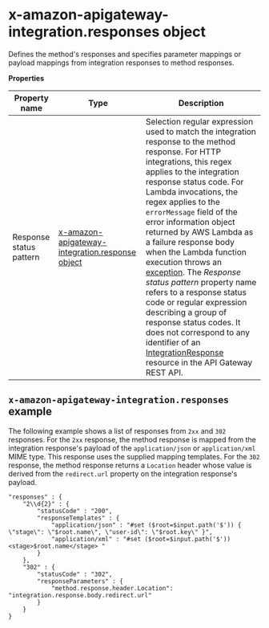 # x\-amazon\-apigateway\-integration\.responses object<a name="api-gateway-swagger-extensions-integration-responses"></a>

 Defines the method's responses and specifies parameter mappings or payload mappings from integration responses to method responses\. 


**Properties**  

| Property name | Type | Description | 
| --- | --- | --- | 
| Response status pattern | [x\-amazon\-apigateway\-integration\.response object](api-gateway-swagger-extensions-integration-response.md) |   Selection regular expression used to match the integration response to the method response\. For HTTP integrations, this regex applies to the integration response status code\. For Lambda invocations, the regex applies to the `errorMessage` field of the error information object returned by AWS Lambda as a failure response body when the Lambda function execution throws an [exception](url-lam-dev;nodejs-prog-mode-exceptions.html)\.  The *Response status pattern* property name refers to a response status code or regular expression describing a group of response status codes\. It does not correspond to any identifier of an [IntegrationResponse](https://docs.aws.amazon.com/apigateway/api-reference/resource/integration-response/) resource in the API Gateway REST API\.  | 

## `x-amazon-apigateway-integration.responses` example<a name="api-gateway-swagger-extensions-responses-example"></a>

The following example shows a list of responses from `2xx` and `302` responses\. For the `2xx` response, the method response is mapped from the integration response's payload of the `application/json` or `application/xml` MIME type\. This response uses the supplied mapping templates\. For the `302` response, the method response returns a `Location` header whose value is derived from the `redirect.url` property on the integration response's payload\. 

```
"responses" : {
    "2\\d{2}" : {
        "statusCode" : "200",
        "responseTemplates" : {
            "application/json" : "#set ($root=$input.path('$')) { \"stage\": \"$root.name\", \"user-id\": \"$root.key\" }",
            "application/xml" : "#set ($root=$input.path('$')) <stage>$root.name</stage> "
        }
    },
    "302" : {
        "statusCode" : "302",
        "responseParameters" : {
            "method.response.header.Location": "integration.response.body.redirect.url"
        }
    }
}
```